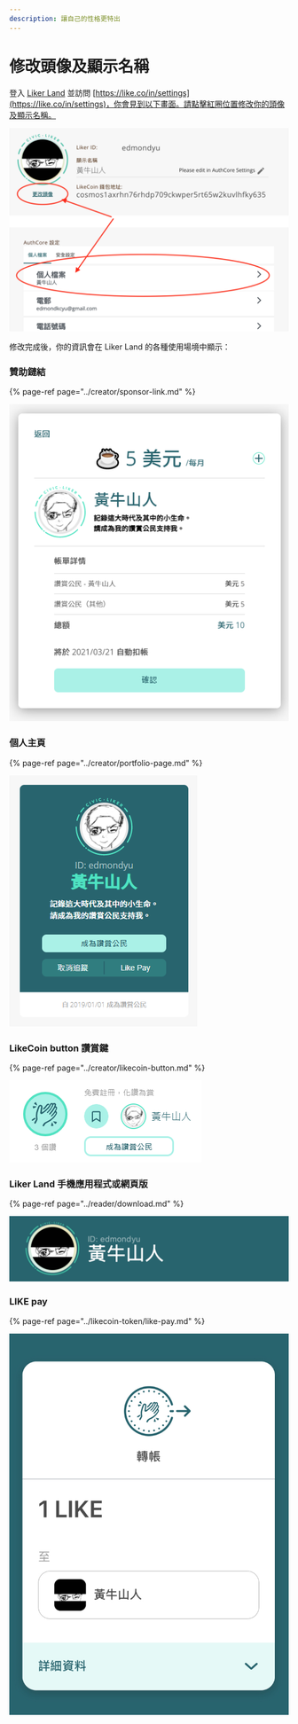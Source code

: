 ```yaml
---
description: 讓自己的性格更特出
---
```


# 修改頭像及顯示名稱

登入 [Liker Land](https://liker.land/) 並訪問 [https://like.co/in/settings](https://like.co/in/settings)，你會見到以下畫面。請點擊紅圈位置修改你的頭像及顯示名稱。

![](../../.gitbook/assets/edit-avator-displayname.png)

修改完成後，你的資訊會在 Liker Land 的各種使用場境中顯示：

### 贊助鏈結

{% page-ref page="../creator/sponsor-link.md" %}

![](../../.gitbook/assets/sponsor-link.png)

### 個人主頁

{% page-ref page="../creator/portfolio-page.md" %}

![](../../.gitbook/assets/likerid-avatar.png)

### LikeCoin button 讚賞鍵

{% page-ref page="../creator/likecoin-button.md" %}

![](../../.gitbook/assets/avatar.png)

### Liker Land 手機應用程式或網頁版

{% page-ref page="../reader/download.md" %}

![](../../.gitbook/assets/img_2452.jpg)

### LIKE pay

{% page-ref page="../likecoin-token/like-pay.md" %}

![](../../.gitbook/assets/img_2453.jpg)

